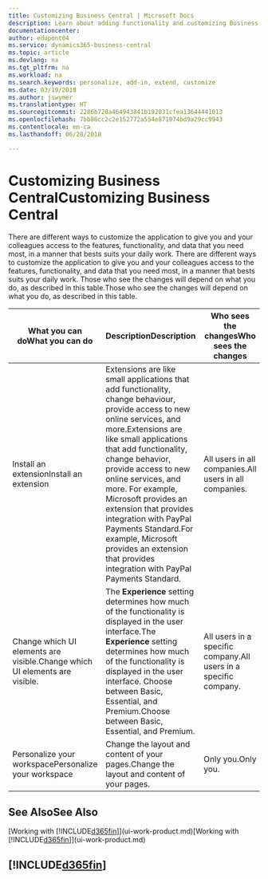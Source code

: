 ```yaml
---
title: Customizing Business Central | Microsoft Docs
description: Learn about adding functionality and customizing Business Central.
documentationcenter: 
author: edupont04
ms.service: dynamics365-business-central
ms.topic: article
ms.devlang: na
ms.tgt_pltfrm: na
ms.workload: na
ms.search.keywords: personalize, add-in, extend, customize
ms.date: 03/19/2018
ms.author: jswymer
ms.translationtype: HT
ms.sourcegitcommit: 2286b728a464943841b192031cfea13644441013
ms.openlocfilehash: 7bb86cc2c2e152772a554e871074bd9a29cc9943
ms.contentlocale: en-ca
ms.lasthandoff: 06/28/2018

---
```

# <a name="customizing-business-central"></a><span data-ttu-id="03619-103">Customizing Business Central</span><span class="sxs-lookup"><span data-stu-id="03619-103">Customizing Business Central</span></span>
<span data-ttu-id="03619-104"><!--NAV # Customizing Dynamics NAV --> There are different ways to customize the application to give you and your colleagues access to the features, functionality, and data that you need most, in a manner that bests suits your daily work.</span><span class="sxs-lookup"><span data-stu-id="03619-104"><!--NAV # Customizing Dynamics NAV --> There are different ways to customize the application to give you and your colleagues access to the features, functionality, and data that you need most, in a manner that bests suits your daily work.</span></span> <span data-ttu-id="03619-105">Those who see the changes will depend on what you do, as described in this table.</span><span class="sxs-lookup"><span data-stu-id="03619-105">Those who see the changes will depend on what you do, as described in this table.</span></span>

| <span data-ttu-id="03619-106">What you can do</span><span class="sxs-lookup"><span data-stu-id="03619-106">What you can do</span></span>    |  <span data-ttu-id="03619-107">Description</span><span class="sxs-lookup"><span data-stu-id="03619-107">Description</span></span>  |  <span data-ttu-id="03619-108">Who sees the changes</span><span class="sxs-lookup"><span data-stu-id="03619-108">Who sees the changes</span></span>  |  <span data-ttu-id="03619-109">More information</span><span class="sxs-lookup"><span data-stu-id="03619-109">More information</span></span>  |
|-----|---------------|---------|-------|
|<span data-ttu-id="03619-110">Install an extension</span><span class="sxs-lookup"><span data-stu-id="03619-110">Install an extension</span></span>|<span data-ttu-id="03619-111">Extensions are like small applications that add functionality, change behaviour, provide access to new online services, and more.</span><span class="sxs-lookup"><span data-stu-id="03619-111">Extensions are like small applications that add functionality, change behavior, provide access to new online services, and more.</span></span> <span data-ttu-id="03619-112">For example, Microsoft provides an extension that provides integration with PayPal Payments Standard.</span><span class="sxs-lookup"><span data-stu-id="03619-112">For example, Microsoft provides an extension that provides integration with PayPal Payments Standard.</span></span>|<span data-ttu-id="03619-113">All users in all companies.</span><span class="sxs-lookup"><span data-stu-id="03619-113">All users in all companies.</span></span>|[<span data-ttu-id="03619-114">Customizing Using Extensions</span><span class="sxs-lookup"><span data-stu-id="03619-114">Customizing Using Extensions</span></span>](ui-extensions.md)|
|<span data-ttu-id="03619-115">Change which UI elements are visible.</span><span class="sxs-lookup"><span data-stu-id="03619-115">Change which UI elements are visible.</span></span>|<span data-ttu-id="03619-116">The **Experience** setting determines how much of the functionality is displayed in the user interface.</span><span class="sxs-lookup"><span data-stu-id="03619-116">The **Experience** setting determines how much of the functionality is displayed in the user interface.</span></span> <span data-ttu-id="03619-117">Choose between Basic, Essential, and Premium.</span><span class="sxs-lookup"><span data-stu-id="03619-117">Choose between Basic, Essential, and Premium.</span></span>|<span data-ttu-id="03619-118">All users in a specific company.</span><span class="sxs-lookup"><span data-stu-id="03619-118">All users in a specific company.</span></span>|[<span data-ttu-id="03619-119">Changing Which Features are Displayed</span><span class="sxs-lookup"><span data-stu-id="03619-119">Changing Which Features are Displayed</span></span>](ui-experiences.md)|
|<span data-ttu-id="03619-120">Personalize your workspace</span><span class="sxs-lookup"><span data-stu-id="03619-120">Personalize your workspace</span></span>|<span data-ttu-id="03619-121">Change the layout and content of your pages.</span><span class="sxs-lookup"><span data-stu-id="03619-121">Change the layout and content of your pages.</span></span>|<span data-ttu-id="03619-122">Only you.</span><span class="sxs-lookup"><span data-stu-id="03619-122">Only you.</span></span>|[<span data-ttu-id="03619-123">Personalizing Your Workspace</span><span class="sxs-lookup"><span data-stu-id="03619-123">Personalizing Your Workspace</span></span>](ui-personalization-user.md)|

## <a name="see-also"></a><span data-ttu-id="03619-124">See Also</span><span class="sxs-lookup"><span data-stu-id="03619-124">See Also</span></span>
<span data-ttu-id="03619-125">[Working with [!INCLUDE[d365fin](includes/d365fin_md.md)]](ui-work-product.md)</span><span class="sxs-lookup"><span data-stu-id="03619-125">[Working with [!INCLUDE[d365fin](includes/d365fin_md.md)]](ui-work-product.md)</span></span>  

## [!INCLUDE[d365fin](includes/free_trial_md.md)]  
 

